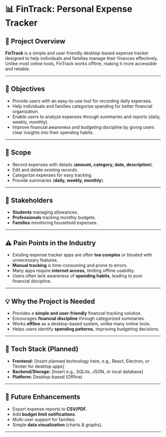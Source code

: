 # 📊 FinTrack: Personal Expense Tracker

## 📌 Project Overview
**FinTrack** is a simple and user-friendly desktop-based expense tracker designed to help individuals and families manage their finances effectively. Unlike most online tools, FinTrack works offline, making it more accessible and reliable.

---

## 🎯 Objectives
- Provide users with an easy-to-use tool for recording daily expenses.  
- Help individuals and families categorize spending for better financial organization.  
- Enable users to analyze expenses through summaries and reports (daily, weekly, monthly).  
- Improve financial awareness and budgeting discipline by giving users clear insights into their spending habits.  

---

## 📂 Scope
- Record expenses with details (**amount, category, date, description**).  
- Edit and delete existing records.  
- Categorize expenses for easy tracking.  
- Provide summaries (**daily, weekly, monthly**).  

---

## 👥 Stakeholders
- **Students** managing allowances.  
- **Professionals** tracking monthly budgets.  
- **Families** monitoring household expenses.  

---

## ⚠️ Pain Points in the Industry
- Existing expense tracker apps are often **too complex** or bloated with unnecessary features.  
- **Manual tracking** is time-consuming and prone to errors.  
- Many apps require **internet access**, limiting offline usability.  
- Users often lack awareness of **spending habits**, leading to poor financial discipline.  

---

## 💡 Why the Project is Needed
- Provides a **simple and user-friendly** financial tracking solution.  
- Encourages **financial discipline** through categorized summaries.  
- Works **offline** as a desktop-based system, unlike many online tools.  
- Helps users identify **spending patterns**, improving budgeting decisions.  

---

## 🚀 Tech Stack (Planned)
- **Frontend:** [Insert planned technology here, e.g., React, Electron, or Tkinter for desktop apps]  
- **Backend/Storage:** [Insert e.g., SQLite, JSON, or local database]  
- **Platform:** Desktop-based (Offline)  

---

## 📅 Future Enhancements
- Export expense reports to **CSV/PDF**.  
- Add **budget limit notifications**.  
- Multi-user support for families.  
- Simple **data visualization** (charts & graphs).  

---



